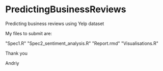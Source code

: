 # PredictingBusinessReviews
Predicting business reviews using Yelp dataset

My files to submit are:

"Spec1.R"
"Spec2_sentiment_analysis.R"
"Report.rmd"
"Visualisations.R"

Thank you

Andriy

